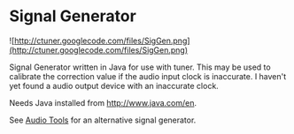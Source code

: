 # Signal Generator #

![http://ctuner.googlecode.com/files/SigGen.png](http://ctuner.googlecode.com/files/SigGen.png)

Signal Generator written in Java for use with tuner. This may be used to calibrate the correction value if the audio input clock is inaccurate. I haven't yet found a audio output device with an inaccurate clock.

Needs Java installed from http://www.java.com/en.

See [Audio Tools](http://audiotools.googlecode.com) for an alternative signal generator.